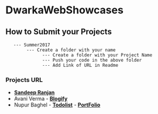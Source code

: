 # DwarkaWebShowcases

## How to Submit your Projects
       --- Summer2017
            --- Create a folder with your name 
                  --- Create a folder with your Project Name 
                  --- Push your code in the above folder
                  --- Add Link of URL in Readme 

### Projects URL
 - **[Sandeep Ranjan](https://github.com/srsandy/DwarkaWebShowcases/tree/master/Summer2017/Sandeep%20Ranjan/Expenso)**
 - Avani Verma 
       - **[Blogify](http://blogify-version4.bitballoon.com/)**
 - Nupur Baghel
 	   - **[Todolist](http://mercenary-cheetah-86354.bitballoon.com/)**
 	   - **[PortFolio](http://coordinator-bird-67045.bitballoon.com/)**
       
       
       

